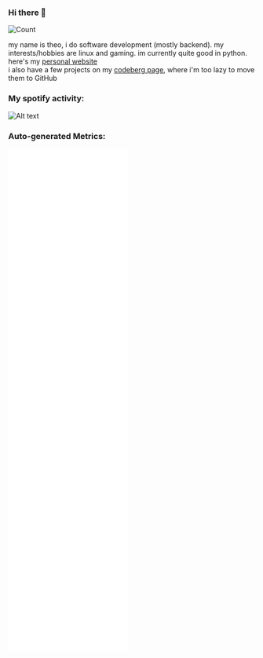 ### Hi there 👋
![Count](https://profile-counter.glitch.me/syricium/count.svg)

my name is theo, i do software development (mostly backend). my interests/hobbies are linux and gaming. im currently quite good in python.<br/>
here's my [personal website](https://theo.tf)<br/>
i also have a few projects on my [codeberg page](https://codeberg.org/syricium), where i'm too lazy to move them to GitHub

### My spotify activity:
![Alt text](https://spotify-recently-played-readme.vercel.app/api?user=w3qjvrp05l2bihfb5nhojlmi8&count=3)

### Auto-generated Metrics:
![Metrics](https://github.com/syricium/syricium/blob/main/github-metrics.svg)
